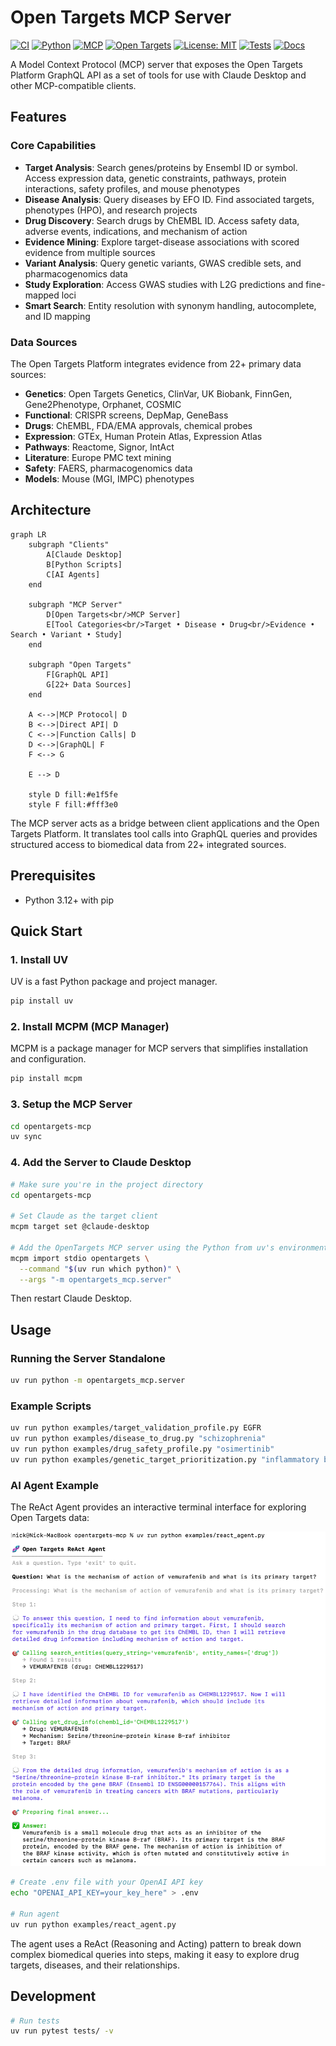 # Open Targets MCP Server

[![CI](https://img.shields.io/github/actions/workflow/status/nickzren/opentargets-mcp/ci.yml?label=CI)](https://github.com/nickzren/opentargets-mcp/actions/workflows/ci.yml)
[![Python](https://img.shields.io/badge/Python-3.12+-3776AB?logo=python&logoColor=white)](https://www.python.org/)
[![MCP](https://img.shields.io/badge/MCP-Server-00ADD8?logo=data:image/svg+xml;base64,PHN2ZyB3aWR0aD0iMjQiIGhlaWdodD0iMjQiIHZpZXdCb3g9IjAgMCAyNCAyNCIgZmlsbD0ibm9uZSIgeG1sbnM9Imh0dHA6Ly93d3cudzMub3JnLzIwMDAvc3ZnIj4KPHBhdGggZD0iTTEyIDJMMyA3VjE3TDEyIDIyTDIxIDE3VjdMMTIgMloiIHN0cm9rZT0id2hpdGUiIHN0cm9rZS13aWR0aD0iMiIvPgo8L3N2Zz4=)](https://github.com/modelcontextprotocol)
[![Open Targets](https://img.shields.io/badge/Open%20Targets-Platform-5C85DE)](https://platform.opentargets.org/)
[![License: MIT](https://img.shields.io/github/license/nickzren/opentargets-mcp)](LICENSE)
[![Tests](https://img.shields.io/badge/Tests-Pytest-0A9EDC?logo=pytest)](tests/)
[![Docs](https://img.shields.io/badge/Docs-Available-blue)](README.md)

A Model Context Protocol (MCP) server that exposes the Open Targets Platform GraphQL API as a set of tools for use with Claude Desktop and other MCP-compatible clients.

## Features

### Core Capabilities

- **Target Analysis**: Search genes/proteins by Ensembl ID or symbol. Access expression data, genetic constraints, pathways, protein interactions, safety profiles, and mouse phenotypes
- **Disease Analysis**: Query diseases by EFO ID. Find associated targets, phenotypes (HPO), and research projects
- **Drug Discovery**: Search drugs by ChEMBL ID. Access safety data, adverse events, indications, and mechanism of action
- **Evidence Mining**: Explore target-disease associations with scored evidence from multiple sources
- **Variant Analysis**: Query genetic variants, GWAS credible sets, and pharmacogenomics data
- **Study Exploration**: Access GWAS studies with L2G predictions and fine-mapped loci
- **Smart Search**: Entity resolution with synonym handling, autocomplete, and ID mapping

### Data Sources

The Open Targets Platform integrates evidence from 22+ primary data sources:

- **Genetics**: Open Targets Genetics, ClinVar, UK Biobank, FinnGen, Gene2Phenotype, Orphanet, COSMIC
- **Functional**: CRISPR screens, DepMap, GeneBass
- **Drugs**: ChEMBL, FDA/EMA approvals, chemical probes
- **Expression**: GTEx, Human Protein Atlas, Expression Atlas
- **Pathways**: Reactome, Signor, IntAct
- **Literature**: Europe PMC text mining
- **Safety**: FAERS, pharmacogenomics data
- **Models**: Mouse (MGI, IMPC) phenotypes

## Architecture

```mermaid
graph LR
    subgraph "Clients"
        A[Claude Desktop]
        B[Python Scripts]
        C[AI Agents]
    end
    
    subgraph "MCP Server"
        D[Open Targets<br/>MCP Server]
        E[Tool Categories<br/>Target • Disease • Drug<br/>Evidence • Search • Variant • Study]
    end
    
    subgraph "Open Targets"
        F[GraphQL API]
        G[22+ Data Sources]
    end
    
    A <-->|MCP Protocol| D
    B <-->|Direct API| D
    C <-->|Function Calls| D
    D <-->|GraphQL| F
    F <--> G
    
    E --> D
    
    style D fill:#e1f5fe
    style F fill:#fff3e0
```

The MCP server acts as a bridge between client applications and the Open Targets Platform. It translates tool calls into GraphQL queries and provides structured access to biomedical data from 22+ integrated sources.

## Prerequisites

- Python 3.12+ with pip

## Quick Start

### 1. Install UV
UV is a fast Python package and project manager.

```bash
pip install uv
```

### 2. Install MCPM (MCP Manager)
MCPM is a package manager for MCP servers that simplifies installation and configuration.

```bash
pip install mcpm
```

### 3. Setup the MCP Server
```bash
cd opentargets-mcp
uv sync
```

### 4. Add the Server to Claude Desktop
```bash
# Make sure you're in the project directory
cd opentargets-mcp

# Set Claude as the target client
mcpm target set @claude-desktop

# Add the OpenTargets MCP server using the Python from uv's environment
mcpm import stdio opentargets \
  --command "$(uv run which python)" \
  --args "-m opentargets_mcp.server"
```
Then restart Claude Desktop.

## Usage

### Running the Server Standalone
```bash
uv run python -m opentargets_mcp.server
```

### Example Scripts
```bash
uv run python examples/target_validation_profile.py EGFR
uv run python examples/disease_to_drug.py "schizophrenia"
uv run python examples/drug_safety_profile.py "osimertinib"
uv run python examples/genetic_target_prioritization.py "inflammatory bowel disease"
```

### AI Agent Example

The ReAct Agent provides an interactive terminal interface for exploring Open Targets data:

![Open Targets React Agent Demo](docs/screenshots/react-agent-demo.png)

```bash
# Create .env file with your OpenAI API key
echo "OPENAI_API_KEY=your_key_here" > .env

# Run agent
uv run python examples/react_agent.py
```

The agent uses a ReAct (Reasoning and Acting) pattern to break down complex biomedical queries into steps, making it easy to explore drug targets, diseases, and their relationships.

## Development

```bash
# Run tests
uv run pytest tests/ -v
```